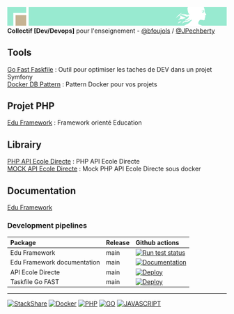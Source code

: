 ![separe](https://github.com/studoo-app/.github/blob/main/profile/studoo-banner-logo.png) \
**Collectif [Dev/Devops]** pour l'enseignement - <a href="https://github.com/bfoujols" target="_blank">@bfoujols</a> / <a href="https://github.com/JPechberty" target="_blank">@JPechberty</a> 

## Tools

[Go Fast Faskfile](https://github.com/studoo-app/go-fast-taskfile) : Outil pour optimiser les taches de DEV dans un projet Symfony \
[Docker DB Pattern](https://github.com/studoo-app/docker-db-pattern) : Pattern Docker pour vos projets


## Projet PHP

[Edu Framework](https://github.com/studoo-app/edu-framework) : Framework orienté Education

## Librairy

[PHP API Ecole Directe](https://github.com/studoo-app/ecole-directe-api) : PHP API Ecole Directe \
[MOCK API Ecole Directe](https://github.com/studoo-app/mock-ecole-directe-api) : Mock PHP API Ecole Directe sous docker

## Documentation

[Edu Framework](https://studoo-app.github.io/edu-framework/)

### Development pipelines

| Package  | Release         | Github actions         |
| :------- | :--------------------- |:--------------------- |
| Edu Framework | main| [![Run test status](https://github.com/studoo-app/edu-framework/actions/workflows/testing.yml/badge.svg?branch=main)](https://github.com/studoo-app/edu-framework) |
| Edu Framework documentation | main | [![Documentation](https://github.com/studoo-app/edu-framework/actions/workflows/documentation.yml/badge.svg)](https://github.com/studoo-app/edu-framework) |
| API Ecole Directe | main | [![Deploy](https://github.com/studoo-app/ecole-directe-api/actions/workflows/testing-php82.yml/badge.svg)](https://github.com/studoo-app/ecole-directe-api) |
| Taskfile Go FAST | main | [![Deploy](https://github.com/studoo-app/go-fast-taskfile/actions/workflows/testing.yml/badge.svg)](https://github.com/studoo-app/go-fast-taskfile) |


____
[![StackShare](http://img.shields.io/badge/tech-stack-0690fa.svg?style=flat)](https://stackshare.io/studoo/studoo)
[![Docker](https://img.shields.io/static/v1?label=&message=Docker&color=2496ED&logo=docker&logoColor=FFFFFF)](https://docker.com/)
[![PHP](https://img.shields.io/static/v1?label=&message=PHP&color=777BB4&logo=php&logoColor=FFFFFF)](https://www.php.net/)
[![GO](https://img.shields.io/static/v1?label=&message=GO&color=76d3fe&logo=go&logoColor=FFFFFF)](https://go.dev/)
[![JAVASCRIPT](https://img.shields.io/static/v1?label=&message=JAVASCRIPT&color=F0DB4F&logo=javascript&logoColor=323330)](https://go.dev/)




